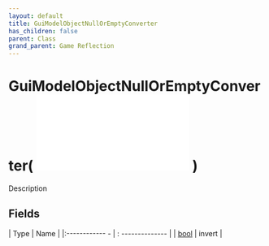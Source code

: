 ```yaml
---
layout: default
title: GuiModelObjectNullOrEmptyConverter
has_children: false
parent: Class
grand_parent: Game Reflection
---
```

# GuiModelObjectNullOrEmptyConverter( ![ GuiModelConverter ](game-reflection/classes/gui_model_converter.md) )
Description 

## Fields
| Type | Name |
|:------------ - | : -------------- |
| [bool](game-reflection/components/bool.md) | invert |
